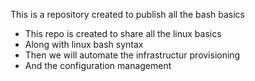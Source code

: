 This is a repository created to publish all the bash basics 

*   This repo is created to share all the linux basics
*   Along with linux bash syntax
*   Then we will automate the infrastructur provisioning
*   And the configuration management